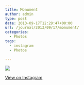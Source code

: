 ```yaml
---
title: Monument
author: admin
type: post
date: 2013-09-17T12:29:47+00:00
url: /journal/2013/09/17/monument/
categories:
  - Photos
tags:
  - instagram
  - Photos

---
```

<img src="http://lobban.org/wordpress//HLIC/0487d77d36874003b02cf2533ce962cb.jpg" class="instagram-image" />

<p class="view-instagram">
  <a href="http://instagram.com/p/eXFvkHKltQ/">View on Instagram</a>
</p>